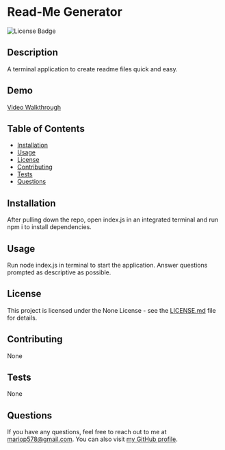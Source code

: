 # Read-Me Generator

![License Badge](https://img.shields.io/badge/license-None-brightgreen)

## Description

A terminal application to create readme files quick and easy.

## Demo

[Video Walkthrough](https://www.youtube.com/watch?v=bPp-lyaMgwY&ab_channel=jouniourpartida)

## Table of Contents

- [Installation](#installation)
- [Usage](#usage)
- [License](#license)
- [Contributing](#contributing)
- [Tests](#tests)
- [Questions](#questions)

## Installation

After pulling down the repo, open index.js in an integrated terminal and run npm i to install dependencies.

## Usage

Run node index.js in terminal to start the application. Answer questions prompted as descriptive as possible.

## License

This project is licensed under the None License - see the [LICENSE.md](LICENSE.md) file for details.

## Contributing

None

## Tests

None

## Questions

If you have any questions, feel free to reach out to me at mariop578@gmail.com. You can also visit [my GitHub profile](https://github.com/mariop578).
